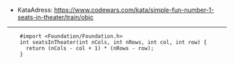 - KataAdress: https://www.codewars.com/kata/simple-fun-number-1-seats-in-theater/train/objc
- - - 


		#import <Foundation/Foundation.h>
		int seatsInTheater(int nCols, int nRows, int col, int row) {
		  return (nCols - col + 1) * (nRows - row);
		}
